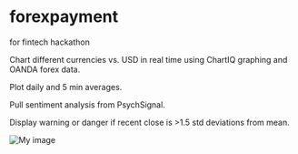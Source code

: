 forexpayment
============

for fintech hackathon

Chart different currencies vs. USD in real time using ChartIQ graphing and OANDA forex data.

Plot daily and 5 min averages.

Pull sentiment analysis from PsychSignal.

Display warning or danger if recent close is >1.5 std deviations from mean.

![My image](https://github.com/ubien/forexpayment/blob/master/Screen%20Shot%202013-11-10%20at%2011.24.36%20AM.png)
